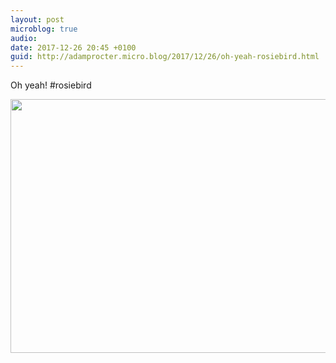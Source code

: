 ```yaml
---
layout: post
microblog: true
audio: 
date: 2017-12-26 20:45 +0100
guid: http://adamprocter.micro.blog/2017/12/26/oh-yeah-rosiebird.html
---
```

Oh yeah! #rosiebird

<img src="http://discursive.adamprocter.co.uk/uploads/2017/2bebff347b.jpg" width="600" height="406" />
